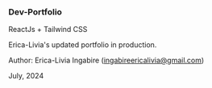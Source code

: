 ### Dev-Portfolio
ReactJs + Tailwind CSS

Erica-Livia's updated portfolio in production.

Author:
Erica-Livia Ingabire (ingabireericalivia@gmail.com)

July, 2024
